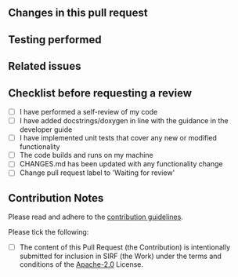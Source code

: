 ## Changes in this pull request


## Testing performed


## Related issues
<!-- Use keywords such as "fixes", "closes", see https://docs.github.com/en/issues/tracking-your-work-with-issues/linking-a-pull-request-to-an-issue -->


## Checklist before requesting a review

- [ ] I have performed a self-review of my code
- [ ] I have added docstrings/doxygen in line with the guidance in the developer guide
- [ ] I have implemented unit tests that cover any new or modified functionality
- [ ] The code builds and runs on my machine
- [ ] CHANGES.md has been updated with any functionality change
- [ ] Change pull request label to 'Waiting for review' 

## Contribution Notes

Please read and adhere to the [contribution guidelines](https://github.com/SyneRBI/SIRF/blob/master/CONTRIBUTING.md).

Please tick the following: 

 - [ ] The content of this Pull Request (the Contribution) is intentionally submitted for inclusion in SIRF (the Work) under the terms and conditions of the [Apache-2.0](https://www.apache.org/licenses/LICENSE-2.0) License.
